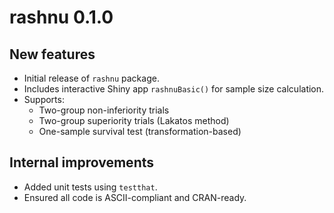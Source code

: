 # rashnu 0.1.0

## New features

* Initial release of `rashnu` package.
* Includes interactive Shiny app `rashnuBasic()` for sample size calculation.
* Supports:
  - Two-group non-inferiority trials
  - Two-group superiority trials (Lakatos method)
  - One-sample survival test (transformation-based)

## Internal improvements

* Added unit tests using `testthat`.
* Ensured all code is ASCII-compliant and CRAN-ready.
